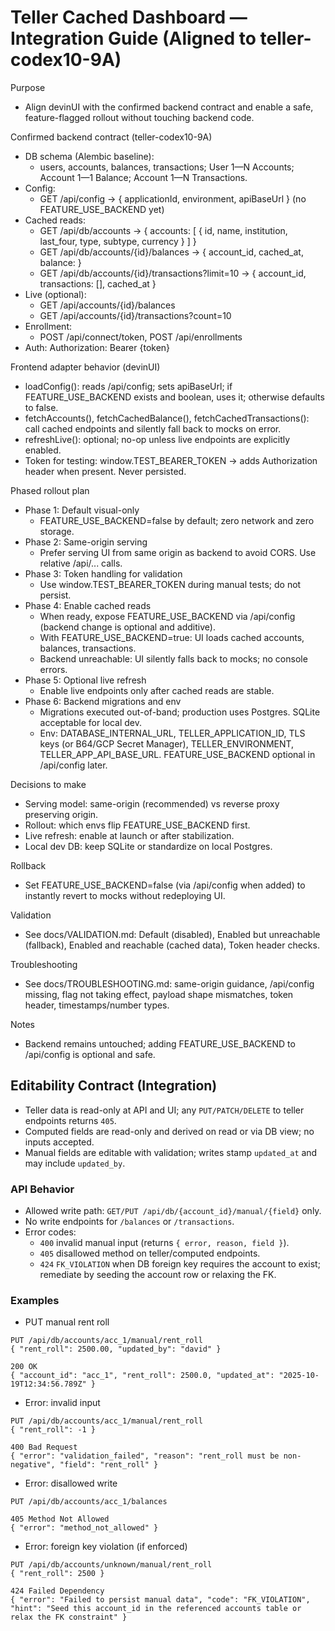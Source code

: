 # Teller Cached Dashboard — Integration Guide (Aligned to teller-codex10-9A)

Purpose
- Align devinUI with the confirmed backend contract and enable a safe, feature-flagged rollout without touching backend code.

Confirmed backend contract (teller-codex10-9A)
- DB schema (Alembic baseline):
  - users, accounts, balances, transactions; User 1—N Accounts; Account 1—1 Balance; Account 1—N Transactions.
- Config:
  - GET /api/config -> { applicationId, environment, apiBaseUrl } (no FEATURE_USE_BACKEND yet)
- Cached reads:
  - GET /api/db/accounts -> { accounts: [ { id, name, institution, last_four, type, subtype, currency } ] }
  - GET /api/db/accounts/{id}/balances -> { account_id, cached_at, balance: <raw balance JSON> }
  - GET /api/db/accounts/{id}/transactions?limit=10 -> { account_id, transactions: [<raw txn JSON>], cached_at }
- Live (optional):
  - GET /api/accounts/{id}/balances
  - GET /api/accounts/{id}/transactions?count=10
- Enrollment:
  - POST /api/connect/token, POST /api/enrollments
- Auth: Authorization: Bearer {token}

Frontend adapter behavior (devinUI)
- loadConfig(): reads /api/config; sets apiBaseUrl; if FEATURE_USE_BACKEND exists and boolean, uses it; otherwise defaults to false.
- fetchAccounts(), fetchCachedBalance(), fetchCachedTransactions(): call cached endpoints and silently fall back to mocks on error.
- refreshLive(): optional; no-op unless live endpoints are explicitly enabled.
- Token for testing: window.TEST_BEARER_TOKEN -> adds Authorization header when present. Never persisted.

Phased rollout plan
- Phase 1: Default visual-only
  - FEATURE_USE_BACKEND=false by default; zero network and zero storage.
- Phase 2: Same-origin serving
  - Prefer serving UI from same origin as backend to avoid CORS. Use relative /api/... calls.
- Phase 3: Token handling for validation
  - Use window.TEST_BEARER_TOKEN during manual tests; do not persist.
- Phase 4: Enable cached reads
  - When ready, expose FEATURE_USE_BACKEND via /api/config (backend change is optional and additive).
  - With FEATURE_USE_BACKEND=true: UI loads cached accounts, balances, transactions.
  - Backend unreachable: UI silently falls back to mocks; no console errors.
- Phase 5: Optional live refresh
  - Enable live endpoints only after cached reads are stable.
- Phase 6: Backend migrations and env
  - Migrations executed out-of-band; production uses Postgres. SQLite acceptable for local dev.
  - Env: DATABASE_INTERNAL_URL, TELLER_APPLICATION_ID, TLS keys (or B64/GCP Secret Manager), TELLER_ENVIRONMENT, TELLER_APP_API_BASE_URL. FEATURE_USE_BACKEND optional in /api/config later.

Decisions to make
- Serving model: same-origin (recommended) vs reverse proxy preserving origin.
- Rollout: which envs flip FEATURE_USE_BACKEND first.
- Live refresh: enable at launch or after stabilization.
- Local dev DB: keep SQLite or standardize on local Postgres.

Rollback
- Set FEATURE_USE_BACKEND=false (via /api/config when added) to instantly revert to mocks without redeploying UI.

Validation
- See docs/VALIDATION.md: Default (disabled), Enabled but unreachable (fallback), Enabled and reachable (cached data), Token header checks.

Troubleshooting
- See docs/TROUBLESHOOTING.md: same-origin guidance, /api/config missing, flag not taking effect, payload shape mismatches, token header, timestamps/number types.

Notes
- Backend remains untouched; adding FEATURE_USE_BACKEND to /api/config is optional and safe.

## Editability Contract (Integration)

- Teller data is read-only at API and UI; any `PUT/PATCH/DELETE` to teller endpoints returns `405`.
- Computed fields are read-only and derived on read or via DB view; no inputs accepted.
- Manual fields are editable with validation; writes stamp `updated_at` and may include `updated_by`.

### API Behavior

- Allowed write path: `GET/PUT /api/db/{account_id}/manual/{field}` only.
- No write endpoints for `/balances` or `/transactions`.
- Error codes:
  - `400` invalid manual input (returns `{ error, reason, field }`).
  - `405` disallowed method on teller/computed endpoints.
  - `424` `FK_VIOLATION` when DB foreign key requires the account to exist; remediate by seeding the account row or relaxing the FK.

### Examples

- PUT manual rent roll
```
PUT /api/db/accounts/acc_1/manual/rent_roll
{ "rent_roll": 2500.00, "updated_by": "david" }

200 OK
{ "account_id": "acc_1", "rent_roll": 2500.0, "updated_at": "2025-10-19T12:34:56.789Z" }
```

- Error: invalid input
```
PUT /api/db/accounts/acc_1/manual/rent_roll
{ "rent_roll": -1 }

400 Bad Request
{ "error": "validation_failed", "reason": "rent_roll must be non-negative", "field": "rent_roll" }
```

- Error: disallowed write
```
PUT /api/db/accounts/acc_1/balances

405 Method Not Allowed
{ "error": "method_not_allowed" }
```

- Error: foreign key violation (if enforced)
```
PUT /api/db/accounts/unknown/manual/rent_roll
{ "rent_roll": 2500 }

424 Failed Dependency
{ "error": "Failed to persist manual data", "code": "FK_VIOLATION", "hint": "Seed this account_id in the referenced accounts table or relax the FK constraint" }
```
